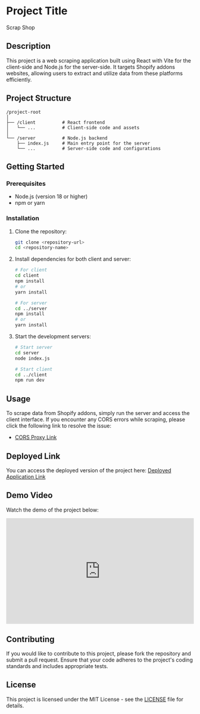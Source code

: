 # Project Title

Scrap Shop

## Description

This project is a web scraping application built using React with Vite for the client-side and Node.js for the server-side. It targets Shopify addons websites, allowing users to extract and utilize data from these platforms efficiently.

## Project Structure

```
/project-root
│
├── /client          # React frontend
│   └── ...          # Client-side code and assets
│
└── /server          # Node.js backend
    ├── index.js     # Main entry point for the server
    └── ...          # Server-side code and configurations
```

## Getting Started

### Prerequisites

- Node.js (version 18 or higher)
- npm or yarn

### Installation

1. Clone the repository:
   ```bash
   git clone <repository-url>
   cd <repository-name>
   ```

2. Install dependencies for both client and server:
   ```bash
   # For client
   cd client
   npm install
   # or
   yarn install

   # For server
   cd ../server
   npm install
   # or
   yarn install
   ```

3. Start the development servers:
   ```bash
   # Start server
   cd server
   node index.js

   # Start client
   cd ../client
   npm run dev
   ```

## Usage

To scrape data from Shopify addons, simply run the server and access the client interface. If you encounter any CORS errors while scraping, please click the following link to resolve the issue:

- [CORS Proxy Link](https://cors-anywhere.herokuapp.com/corsdemo)

## Deployed Link

You can access the deployed version of the project here: [Deployed Application Link](https://webscrap-sigma.vercel.app/)

## Demo Video

Watch the demo of the project below: <div style="position: relative; padding-bottom: 56.25%; height: 0;"><iframe src="https://www.loom.com/embed/be0fb8a93bbe45069fdda022727db098?sid=f52bf6d3-25d6-4eae-b142-6734c6446d9d" frameborder="0" webkitallowfullscreen mozallowfullscreen allowfullscreen style="position: absolute; top: 0; left: 0; width: 100%; height: 100%;"></iframe></div>
## Contributing

If you would like to contribute to this project, please fork the repository and submit a pull request. Ensure that your code adheres to the project's coding standards and includes appropriate tests.

## License

This project is licensed under the MIT License - see the [LICENSE](LICENSE) file for details.